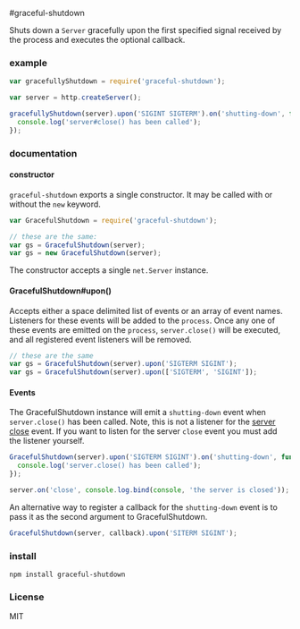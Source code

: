#graceful-shutdown

Shuts down a `Server` gracefully upon the first specified signal received by the process and executes the optional callback.

### example

```js
var gracefullyShutdown = require('graceful-shutdown');

var server = http.createServer();

gracefullyShutdown(server).upon('SIGINT SIGTERM').on('shutting-down', function() {
  console.log('server#close() has been called');
});
```

### documentation

#### constructor
`graceful-shutdown` exports a single constructor. It may be called with or without the `new` keyword.

```js
var GracefulShutdown = require('graceful-shutdown');

// these are the same:
var gs = GracefulShutdown(server);
var gs = new GracefulShutdown(server);
```

The constructor accepts a single `net.Server` instance.

#### GracefulShutdown#upon()

Accepts either a space delimited list of events or an array of event names. Listeners for these events will be added to the `process`. Once any one of these events are emitted on the `process`, `server.close()` will be executed, and all registered event listeners will be removed.

```js
// these are the same
var gs = GracefulShutdown(server).upon('SIGTERM SIGINT');
var gs = GracefulShutdown(server).upon(['SIGTERM', 'SIGINT']);
```

#### Events

The GracefulShutdown instance will emit a `shutting-down` event when `server.close()` has been called.
Note, this is not a listener for the [server close](http://nodejs.org/api/net.html#net_server_close_callback) event. If you want to listen for the server `close` event you must add the listener yourself.

```js
GracefulShutdown(server).upon('SIGTERM SIGINT').on('shutting-down', function() {
  console.log('server.close() has been called');
});

server.on('close', console.log.bind(console, 'the server is closed'));
```

An alternative way to register a callback for the `shutting-down` event is to pass it as the second argument to GracefulShutdown.

```js
GracefulShutdown(server, callback).upon('SITERM SIGINT');
```

### install

```
npm install graceful-shutdown
```

### License

MIT
